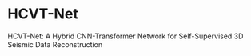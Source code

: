 # HCVT-Net

HCVT-Net: A Hybrid CNN-Transformer Network for Self-Supervised 3D Seismic Data Reconstruction
